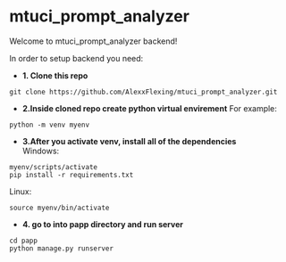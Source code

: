 # mtuci_prompt_analyzer
Welcome to mtuci_prompt_analyzer backend!

In order to setup backend you need:

 - **1. Clone this repo**
```
git clone https://github.com/AlexxFlexing/mtuci_prompt_analyzer.git
```
 - **2.Inside cloned repo create python virtual envirement**
  For example:
```
python -m venv myenv
```
- **3.After you activate venv, install all of the dependencies**  
Windows:
```
myenv/scripts/activate
pip install -r requirements.txt
```  
Linux:
```
source myenv/bin/activate
```
- **4. go to into papp directory and run server**
```
cd papp
python manage.py runserver
```
